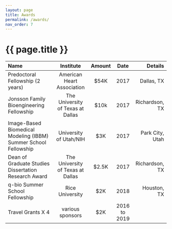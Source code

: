 ```yaml
---
layout: page
title: Awards
permalink: /awards/
nav_order: 7
---
```


# {{ page.title }}


| Name | Institute | Amount | Date | Details | 
|:----------|:----------:|:----------:|:----------:|----------:|
Predoctoral Fellowship (2 years) | American Heart Association | $54K     | 2017 | Dallas, TX  |
Jonsson Family Bioengineering Fellowship | The University of Texas at Dallas | $10k | 2017 | Richardson, TX  |
Image-Based Biomedical Modeling (IBBM) Summer School Fellowship | University of Utah/NIH | $3K  | 2017 | Park City, Utah |
Dean of Graduate Studies Dissertation Research Award | The University of Texas at Dallas | $2.5K | 2017 | Richardson, TX |
q-bio Summer School Fellowship | Rice University  | $2K | 2018 | Houston, TX 
Travel Grants X 4 |  various sponsors | $2K | 2016 to 2019 |

